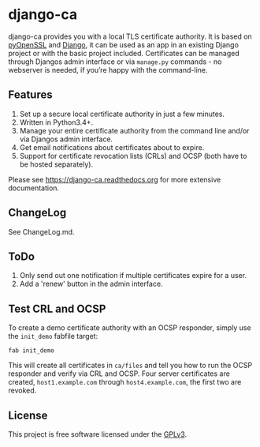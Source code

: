 # django-ca

django-ca provides you with a local TLS certificate authority. It is based on
[pyOpenSSL](https://pyopenssl.readthedocs.org/) and [Django](https://www.djangoproject.com/>), it
can be used as an app in an existing Django project or with the basic project included.
Certificates can be managed through Djangos admin interface or via `manage.py` commands - no
webserver is needed, if you’re happy with the command-line.

## Features

1. Set up a secure local certificate authority in just a few minutes.
2. Written in Python3.4+.
3. Manage your entire certificate authority from the command line and/or via
   Djangos admin interface.
4. Get email notifications about certificates about to expire.
5. Support for certificate revocation lists (CRLs) and OCSP (both have to be
   hosted separately).

Please see https://django-ca.readthedocs.org for more extensive documentation.

## ChangeLog

See ChangeLog.md.

## ToDo

1. Only send out one notification if multiple certificates expire for a user.
2. Add a 'renew' button in the admin interface.

## Test CRL and OCSP

To create a demo certificate authority with an OCSP responder, simply use the `init_demo` fabfile
target:

```
fab init_demo
```

This will create all certificates in `ca/files` and tell you how to run the OCSP responder and
verify via CRL and OCSP. Four server certificates are created, `host1.example.com` through
`host4.example.com`, the first two are revoked.

## License

This project is free software licensed under the [GPLv3](http://www.gnu.org/licenses/gpl.txt).
